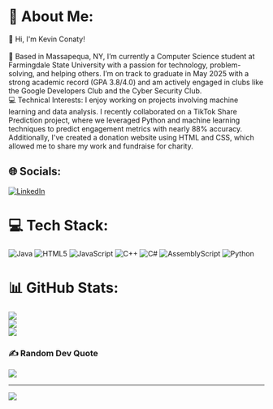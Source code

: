# 💫 About Me:
👋 Hi, I'm Kevin Conaty!<br><br>📍 Based in Massapequa, NY, I’m currently a Computer Science student at Farmingdale State University with a passion for technology, problem-solving, and helping others. I’m on track to graduate in May 2025 with a strong academic record (GPA 3.8/4.0) and am actively engaged in clubs like the Google Developers Club and the Cyber Security Club.<br>💻 Technical Interests: I enjoy working on projects involving machine learning and data analysis. I recently collaborated on a TikTok Share Prediction project, where we leveraged Python and machine learning techniques to predict engagement metrics with nearly 88% accuracy. Additionally, I've created a donation website using HTML and CSS, which allowed me to share my work and fundraise for charity.


## 🌐 Socials:
[![LinkedIn](https://img.shields.io/badge/LinkedIn-%230077B5.svg?logo=linkedin&logoColor=white)](https://linkedin.com/in/www.linkedin.com/in/kevin-conaty-) 

# 💻 Tech Stack:
![Java](https://img.shields.io/badge/java-%23ED8B00.svg?style=for-the-badge&logo=openjdk&logoColor=white) ![HTML5](https://img.shields.io/badge/html5-%23E34F26.svg?style=for-the-badge&logo=html5&logoColor=white) ![JavaScript](https://img.shields.io/badge/javascript-%23323330.svg?style=for-the-badge&logo=javascript&logoColor=%23F7DF1E) ![C++](https://img.shields.io/badge/c++-%2300599C.svg?style=for-the-badge&logo=c%2B%2B&logoColor=white) ![C#](https://img.shields.io/badge/c%23-%23239120.svg?style=for-the-badge&logo=csharp&logoColor=white) ![AssemblyScript](https://img.shields.io/badge/assembly%20script-%23000000.svg?style=for-the-badge&logo=assemblyscript&logoColor=white) ![Python](https://img.shields.io/badge/python-3670A0?style=for-the-badge&logo=python&logoColor=ffdd54)
# 📊 GitHub Stats:
![](https://github-readme-stats.vercel.app/api?username=kkconaty23&theme=dark&hide_border=false&include_all_commits=false&count_private=false)<br/>
![](https://github-readme-streak-stats.herokuapp.com/?user=kkconaty23&theme=dark&hide_border=false)<br/>
![](https://github-readme-stats.vercel.app/api/top-langs/?username=kkconaty23&theme=dark&hide_border=false&include_all_commits=false&count_private=false&layout=compact)

### ✍️ Random Dev Quote
![](https://quotes-github-readme.vercel.app/api?type=horizontal&theme=radical)

---
[![](https://visitcount.itsvg.in/api?id=kkconaty23&icon=0&color=1)](https://visitcount.itsvg.in)

<!-- Proudly created with GPRM ( https://gprm.itsvg.in ) -->



